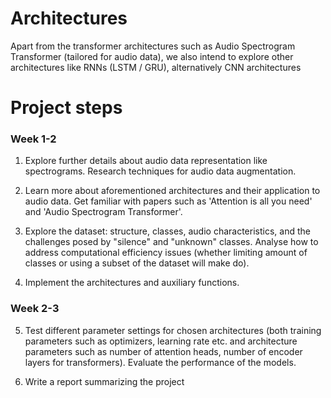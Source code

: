 
# Architectures
Apart from the transformer architectures such as Audio Spectrogram Transformer (tailored for audio data), we also intend to explore other architectures like RNNs (LSTM / GRU), alternatively CNN architectures


# Project steps

### Week 1-2
1. Explore further details about audio data representation like spectrograms. Research techniques for audio data augmentation.

2. Learn more about aforementioned architectures and their application to audio data. Get familiar with papers such as 'Attention is all you need' and 'Audio Spectrogram Transformer'.

3. Explore the dataset: structure, classes, audio characteristics, and the challenges posed by "silence" and "unknown" classes. Analyse how to address computational efficiency issues (whether limiting amount of classes or using a subset of the dataset will make do).

4. Implement the architectures and auxiliary functions.

### Week 2-3
5. Test different parameter settings for chosen architectures (both training parameters such as optimizers, learning rate etc. and architecture parameters such as number of attention heads, number of encoder layers for transformers). Evaluate the performance of the models.

6. Write a report summarizing the project
